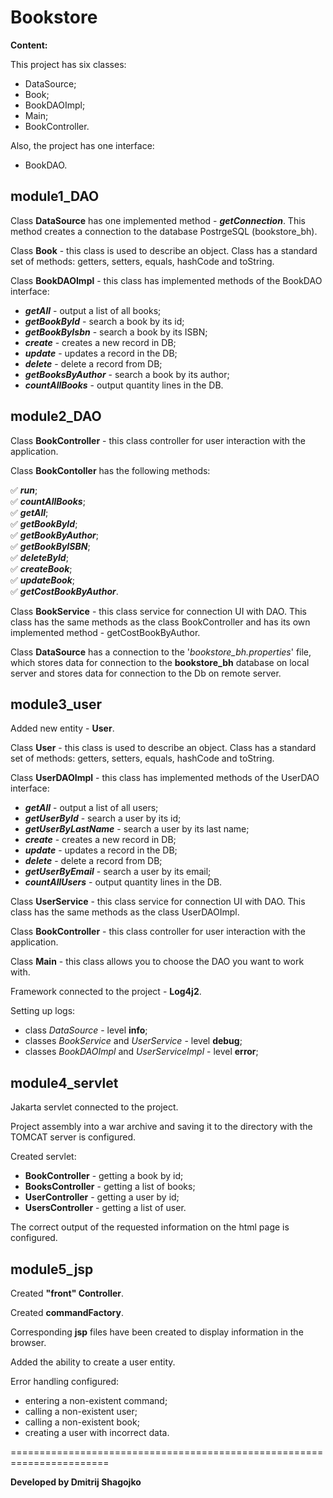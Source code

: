 # **Bookstore**

**Content:**

This project has six classes:
* DataSource;
* Book;
* BookDAOImpl;
* Main;
* BookController.

Also, the project has one interface:
* BookDAO.

## **module1_DAO**

Class **DataSource** has one implemented method - ***getConnection***.
This method creates a connection to the database PostrgeSQL (bookstore_bh).

Class **Book** - this class is used to describe an object. 
Class has a standard set of methods: getters, setters, equals, hashCode 
and toString.

Class **BookDAOImpl** - this class has implemented methods of the BookDAO 
interface:
* ***getAll*** - output a list of all books;
* ***getBookById*** - search a book by its id;
* ***getBookByIsbn*** - search a book by its ISBN;
* ***create*** - creates a new record in DB;
* ***update*** - updates a record in the DB;
* ***delete*** - delete a record from DB;
* ***getBooksByAuthor*** - search a book by its author;
* ***countAllBooks*** - output quantity lines in the DB.

## **module2_DAO**

Class **BookController** - this class controller for user interaction 
with the application.

Class **BookContoller** has the following methods:

:white_check_mark: ***run***;  
:white_check_mark: ***countAllBooks***;     
:white_check_mark: ***getAll***;    
:white_check_mark: ***getBookById***;   
:white_check_mark: ***getBookByAuthor***;   
:white_check_mark: ***getBookByISBN***;     
:white_check_mark: ***deleteById***;    
:white_check_mark: ***createBook***;    
:white_check_mark: ***updateBook***;    
:white_check_mark: ***getCostBookByAuthor***.   

Class **BookService** - this class service for connection UI with DAO.
This class has the same methods as the class BookController and has its 
own implemented method - getCostBookByAuthor.

Class **DataSource** has a connection to the '_bookstore_bh.properties_' 
file, which stores data for connection  to the **bookstore_bh** database 
on local server and  stores data for connection to the Db on remote server.


## **module3_user**

Added new entity - **User**.

Class **User** - this class is used to describe an object.
Class has a standard set of methods: getters, setters, equals, hashCode
and toString.

Class **UserDAOImpl** - this class has implemented methods of the UserDAO
interface:
* ***getAll*** - output a list of all users;
* ***getUserById*** - search a user by its id;
* ***getUserByLastName*** - search a user by its last name;
* ***create*** - creates a new record in DB;
* ***update*** - updates a record in the DB;
* ***delete*** - delete a record from DB;
* ***getUserByEmail*** - search a user by its email;
* ***countAllUsers*** - output quantity lines in the DB.

Class **UserService** - this class service for connection UI with DAO.
This class has the same methods as the class UserDAOImpl.

Class **BookController** - this class controller for user interaction
with the application.

Class **Main** - this class allows you to choose the DAO you want to work with.

Framework connected to the project - **Log4j2**.

Setting up logs:    
* class _DataSource_ - level **info**;
* classes _BookService_ and _UserService_ - level **debug**;
* classes _BookDAOImpl_ and _UserServiceImpl_ - level **error**;


## **module4_servlet**

Jakarta servlet connected to the project.

Project assembly into a war archive and saving it to the directory with 
the TOMCAT server is configured.

Created servlet:
* **BookController** - getting a book by id;
* **BooksController** - getting a list of books;
* **UserController** - getting a user by id;
* **UsersController** - getting a list of user.

The correct output of the requested information on the html page
is configured.


## **module5_jsp**

Created **"front" Controller**.

Created **commandFactory**.

Corresponding **jsp** files have been created to display information 
in the browser.

Added the ability to create a user entity.

Error handling configured:
- entering a non-existent command;
- calling a non-existent user;
- calling a non-existent book;
- creating a user with incorrect data.

=======================================================================

__Developed by Dmitrij Shagojko__